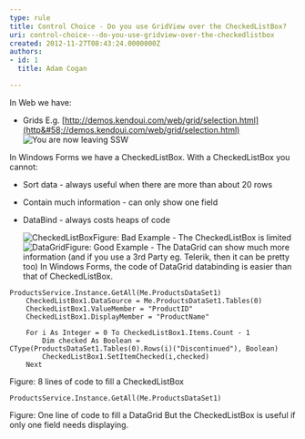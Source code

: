 ```yaml
---
type: rule
title: Control Choice - Do you use GridView over the CheckedListBox?
uri: control-choice---do-you-use-gridview-over-the-checkedlistbox
created: 2012-11-27T08:43:24.0000000Z
authors:
- id: 1
  title: Adam Cogan

---
```


 
In Web we have:

- Grids E.g. [http://demos.kendoui.com/web/grid/selection.html](http&#58;//demos.kendoui.com/web/grid/selection.html) ![](http&#58;//www.ssw.com.au/ssw/images/external.gif "You are now leaving SSW")


In Windows Forms we have a CheckedListBox. With a CheckedListBox you cannot:

- Sort data - always useful when there are more than about 20 rows
- Contain much information - can only show one field
- DataBind - always costs heaps of code

   ​![CheckedListBox](http&#58;//www.ssw.com.au/ssw/Standards/Rules/Images/UsingCheckedListBox.gif)Figure: Bad Example - The CheckedListBox is limited![DataGrid](http&#58;//www.ssw.com.au/ssw/Standards/Rules/Images/UsingDataGrid.gif)Figure: Good Example - The DataGrid can show much more information (and if you use a 3rd Party eg. Telerik, then it can be pretty too)
In Windows Forms, the code of DataGrid databinding is easier than that of CheckedListBox.


```
ProductsService.Instance.GetAll(Me.ProductsDataSet1)
    CheckedListBox1.DataSource = Me.ProductsDataSet1.Tables(0)
    CheckedListBox1.ValueMember = "ProductID"
    CheckedListBox1.DisplayMember = "ProductName"

    For i As Integer = 0 To CheckedListBox1.Items.Count - 1
        Dim checked As Boolean = CType(ProductsDataSet1.Tables(0).Rows(i)("Discontinued"), Boolean)
        CheckedListBox1.SetItemChecked(i,checked)
    Next
```

Figure: 8 lines of code to fill a CheckedListBox

```
ProductsService.Instance.GetAll(Me.ProductsDataSet1)
```

Figure: One line of code to fill a DataGrid
But the CheckedListBox is useful if only one field needs displaying.

